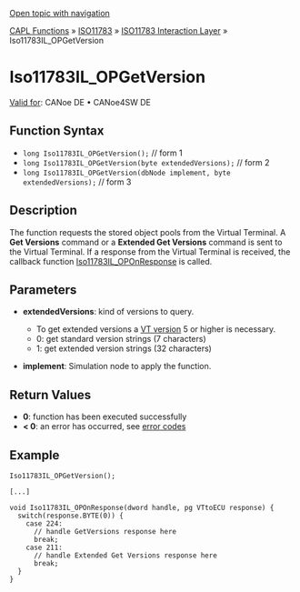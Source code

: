 [Open topic with navigation](../../../../../../CANoeDEFamily.htm#Topics/CAPLFunctions/ISO11783/ISOInteractionLayer/Functions/CAPLfunctionIso11783ILOPGetVersion.md)

[CAPL Functions](../../../CAPLfunctions.md) » [ISO11783](../../CAPLfunctionsISO11783Overview.md) » [ISO11783 Interaction Layer](../CAPLfunctionsISOILOverview.md) » Iso11783IL_OPGetVersion

# Iso11783IL_OPGetVersion

[Valid for](../../../../Shared/FeatureAvailability.md):  CANoe DE • CANoe4SW DE

## Function Syntax

- `long Iso11783IL_OPGetVersion();` // form 1
- `long Iso11783IL_OPGetVersion(byte extendedVersions);` // form 2
- `long Iso11783IL_OPGetVersion(dbNode implement, byte extendedVersions);` // form 3

## Description

The function requests the stored object pools from the Virtual Terminal. A **Get Versions** command or a **Extended Get Versions** command is sent to the Virtual Terminal. If a response from the Virtual Terminal is received, the callback function [Iso11783IL_OPOnResponse](CAPLfunctionIso11783ILOPOnResponse.md) is called.

## Parameters

- **extendedVersions**: kind of versions to query.
  - To get extended versions a [VT version](CAPLfunctionIso11783ILOPSetProperty.md) 5 or higher is necessary.
  - 0: get standard version strings (7 characters)
  - 1: get extended version strings (32 characters)

- **implement**: Simulation node to apply the function.

## Return Values

- **0**: function has been executed successfully
- **< 0**: an error has occurred, see [error codes](../../../CAPLfunctionsISOj1939ErrorCodes.md)

## Example

```plaintext
Iso11783IL_OPGetVersion();

[...]

void Iso11783IL_OPOnResponse(dword handle, pg VTtoECU response) {
  switch(response.BYTE(0)) {
    case 224:
      // handle GetVersions response here
      break;
    case 211:
      // handle Extended Get Versions response here
      break;
  }
}
```
